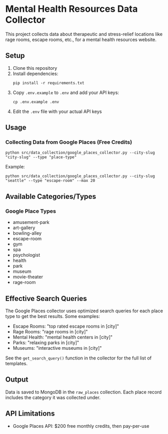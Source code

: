 # Mental Health Resources Data Collector

This project collects data about therapeutic and stress-relief locations like rage rooms, escape rooms, etc., for a mental health resources website.

## Setup

1. Clone this repository
2. Install dependencies:
   ```
   pip install -r requirements.txt
   ```
3. Copy `.env.example` to `.env` and add your API keys:
   ```
   cp .env.example .env
   ```
4. Edit the `.env` file with your actual API keys

## Usage

### Collecting Data from Google Places (Free Credits)
```
python src/data_collection/google_places_collector.py --city-slug "city-slug" --type "place-type"
```

Example:
```
python src/data_collection/google_places_collector.py --city-slug "seattle" --type "escape-room" --max 20
```

## Available Categories/Types

### Google Place Types
- amusement-park
- art-gallery
- bowling-alley
- escape-room
- gym
- spa
- psychologist
- health
- park
- museum
- movie-theater
- rage-room

## Effective Search Queries

The Google Places collector uses optimized search queries for each place type to get the best results. Some examples:

- Escape Rooms: "top rated escape rooms in [city]"
- Rage Rooms: "rage rooms in [city]"
- Mental Health: "mental health centers in [city]"
- Parks: "relaxing parks in [city]"
- Museums: "interactive museums in [city]"

See the `get_search_query()` function in the collector for the full list of templates.

## Output

Data is saved to MongoDB in the `raw_places` collection. Each place record includes the category it was collected under.

## API Limitations

- Google Places API: $200 free monthly credits, then pay-per-use 